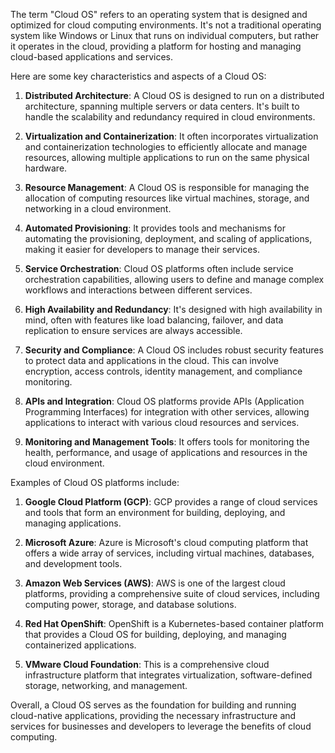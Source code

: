 The term "Cloud OS" refers to an operating system that is designed and optimized for cloud computing environments. It's not a traditional operating system like Windows or Linux that runs on individual computers, but rather it operates in the cloud, providing a platform for hosting and managing cloud-based applications and services.

Here are some key characteristics and aspects of a Cloud OS:

1. **Distributed Architecture**: A Cloud OS is designed to run on a distributed architecture, spanning multiple servers or data centers. It's built to handle the scalability and redundancy required in cloud environments.

2. **Virtualization and Containerization**: It often incorporates virtualization and containerization technologies to efficiently allocate and manage resources, allowing multiple applications to run on the same physical hardware.

3. **Resource Management**: A Cloud OS is responsible for managing the allocation of computing resources like virtual machines, storage, and networking in a cloud environment.

4. **Automated Provisioning**: It provides tools and mechanisms for automating the provisioning, deployment, and scaling of applications, making it easier for developers to manage their services.

5. **Service Orchestration**: Cloud OS platforms often include service orchestration capabilities, allowing users to define and manage complex workflows and interactions between different services.

6. **High Availability and Redundancy**: It's designed with high availability in mind, often with features like load balancing, failover, and data replication to ensure services are always accessible.

7. **Security and Compliance**: A Cloud OS includes robust security features to protect data and applications in the cloud. This can involve encryption, access controls, identity management, and compliance monitoring.

8. **APIs and Integration**: Cloud OS platforms provide APIs (Application Programming Interfaces) for integration with other services, allowing applications to interact with various cloud resources and services.

9. **Monitoring and Management Tools**: It offers tools for monitoring the health, performance, and usage of applications and resources in the cloud environment.

Examples of Cloud OS platforms include:

1. **Google Cloud Platform (GCP)**: GCP provides a range of cloud services and tools that form an environment for building, deploying, and managing applications.

2. **Microsoft Azure**: Azure is Microsoft's cloud computing platform that offers a wide array of services, including virtual machines, databases, and development tools.

3. **Amazon Web Services (AWS)**: AWS is one of the largest cloud platforms, providing a comprehensive suite of cloud services, including computing power, storage, and database solutions.

4. **Red Hat OpenShift**: OpenShift is a Kubernetes-based container platform that provides a Cloud OS for building, deploying, and managing containerized applications.

5. **VMware Cloud Foundation**: This is a comprehensive cloud infrastructure platform that integrates virtualization, software-defined storage, networking, and management.

Overall, a Cloud OS serves as the foundation for building and running cloud-native applications, providing the necessary infrastructure and services for businesses and developers to leverage the benefits of cloud computing.
